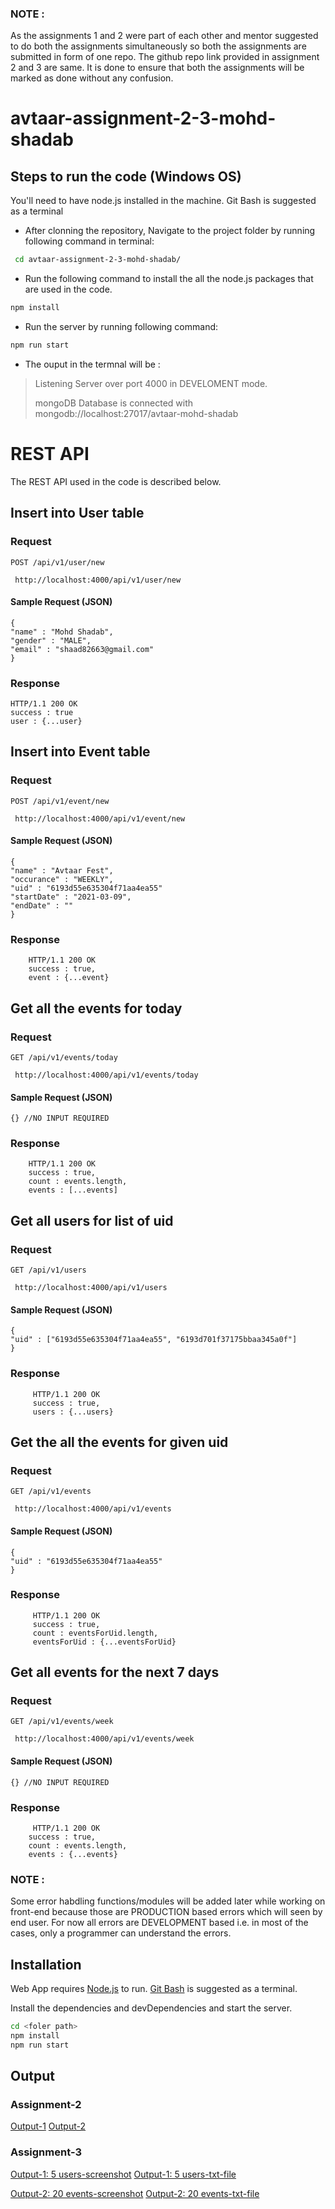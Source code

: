 ### NOTE :
As the assignments 1 and 2 were part of each other and mentor suggested to do both the assignments simultaneously so both the assignments are submitted in form of one repo. The github repo link provided in assignment 2 and 3 are same. It is done to ensure that both the assignments will be marked as done without any confusion.

# avtaar-assignment-2-3-mohd-shadab

##  Steps to run the code (Windows OS)

You'll need to have node.js installed in the machine. Git Bash is suggested as a terminal

- After clonning the repository, Navigate to the project folder by running following command in terminal:
```sh
 cd avtaar-assignment-2-3-mohd-shadab/
```

- Run the following command to install the all the node.js packages that are used in the code.
```sh
npm install
```

- Run the server by running following command:
```sh
npm run start
```

- The ouput in the termnal will be :
>Listening Server over port 4000 in DEVELOMENT mode.
>
>mongoDB Database is connected with mongodb://localhost:27017/avtaar-mohd-shadab

# REST API

The REST API used in the code is described below.

## Insert into User table

### Request

`POST /api/v1/user/new`

     http://localhost:4000/api/v1/user/new

#### Sample Request (JSON)
  
    {
    "name" : "Mohd Shadab",
    "gender" : "MALE",
    "email" : "shaad82663@gmail.com"
    }
    
### Response
  
    HTTP/1.1 200 OK
    success : true
    user : {...user}
    
    
## Insert into Event table

### Request

`POST /api/v1/event/new`

     http://localhost:4000/api/v1/event/new  


#### Sample Request (JSON)
  
    {
    "name" : "Avtaar Fest",
    "occurance" : "WEEKLY",
    "uid" : "6193d55e635304f71aa4ea55"
    "startDate" : "2021-03-09",
    "endDate" : ""
    }

### Response
  
        HTTP/1.1 200 OK
        success : true,
        event : {...event}
    
## Get all the events for today

### Request

`GET /api/v1/events/today`

     http://localhost:4000/api/v1/events/today  
     
#### Sample Request (JSON)
  
    {} //NO INPUT REQUIRED         

### Response
  
        HTTP/1.1 200 OK
        success : true,
        count : events.length,
        events : [...events]
    

        
## Get all users for list of uid

### Request

`GET /api/v1/users`

     http://localhost:4000/api/v1/users

#### Sample Request (JSON)
  
    {
    "uid" : ["6193d55e635304f71aa4ea55", "6193d701f37175bbaa345a0f"]
    } 

### Response
  
         HTTP/1.1 200 OK
         success : true,
         users : {...users}
                 
         
## Get the all the events for given uid

### Request

`GET /api/v1/events`

     http://localhost:4000/api/v1/events
     
#### Sample Request (JSON)
  
    {
    "uid" : "6193d55e635304f71aa4ea55"
    } 

### Response
  
         HTTP/1.1 200 OK
         success : true,
         count : eventsForUid.length,
         eventsForUid : {...eventsForUid}   
                   
         
## Get all events for the next 7 days

### Request

`GET /api/v1/events/week`

     http://localhost:4000/api/v1/events/week
     
#### Sample Request (JSON)
  
    {} //NO INPUT REQUIRED      
     
### Response
  
         HTTP/1.1 200 OK
        success : true,
        count : events.length,
        events : {...events}    

### NOTE :
Some error habdling functions/modules will be added later while working on front-end because those are PRODUCTION based errors which will seen by end user. For now all errors are DEVELOPMENT based i.e. in most of the cases, only a programmer can understand the errors.

## Installation

Web App requires [Node.js](https://nodejs.org/) to run.
[Git Bash](https://git-scm.com/) is suggested as a terminal.

Install the dependencies and devDependencies and start the server.

```sh
cd <foler path>
npm install
npm run start
```

## Output
### Assignment-2
[Output-1](https://res.cloudinary.com/shaad82663/image/upload/v1637232316/Avtaar-Internship-Assisnments/Q-1_azz5ng.png)
[Output-2](https://res.cloudinary.com/shaad82663/image/upload/v1637232316/Avtaar-Internship-Assisnments/Q-2_jujqdh.png)

### Assignment-3
[Output-1: 5 users-screenshot](https://res.cloudinary.com/shaad82663/image/upload/v1637232766/Avtaar-Internship-Assisnments/Screenshot_223_syyhwa.png)
[Output-1: 5 users-txt-file](https://res.cloudinary.com/shaad82663/raw/upload/v1637232980/Avtaar-Internship-Assisnments/o-1_gx7ifq.txt)

[Output-2: 20 events-screenshot](https://res.cloudinary.com/shaad82663/image/upload/v1637232546/Avtaar-Internship-Assisnments/Screenshot_222_yb2ues.png)
[Output-2: 20 events-txt-file](https://res.cloudinary.com/shaad82663/raw/upload/v1637232980/Avtaar-Internship-Assisnments/o-2_ke6qiz.txt)



